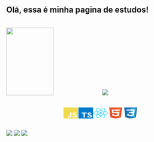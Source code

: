 ## Olá, essa é minha pagina de estudos!

<div><br>
   <img height="180em" width="50%" src="https://github-readme-stats-git-master-yuri-ribeiros-projects.vercel.app/api?username=YuriSoler&show_icons=true&hide_border=true&theme=dark#gh-dark-mode-only" />
   <img height="180em" width="auto" src="https://github-readme-stats-git-master-yuri-ribeiros-projects.vercel.app/api/top-langs/?username=YuriSoler&langs_count=16&theme=dark#gh-dark-mode-only&hide_border=false"/>
</div>
     
 ##
 
<div style="display: flex; justify-content: center;"><br>
  <img align="center" alt="Yuri-Js" height="30" width="40" src="https://raw.githubusercontent.com/devicons/devicon/master/icons/javascript/javascript-plain.svg">
  <img align="center" alt="Yuri-Ts" height="30" width="40" src="https://raw.githubusercontent.com/devicons/devicon/master/icons/typescript/typescript-plain.svg">
  <img align="center" alt="Yuri-React" height="30" width="40" src="https://raw.githubusercontent.com/devicons/devicon/master/icons/react/react-original.svg">
  <img align="center" alt="Yuri-HTML" height="30" width="40" src="https://raw.githubusercontent.com/devicons/devicon/master/icons/html5/html5-original.svg">
  <img align="center" alt="Yuri-CSS" height="30" width="40" src="https://raw.githubusercontent.com/devicons/devicon/master/icons/css3/css3-original.svg">
  
</div>
  
  ##
 
<div> 
  <a href = "https://github.com/YuriRibeiro469"><img src="https://img.shields.io/badge/GitHub-100000?style=for-the-badge&logo=github&logoColor=white"></a>
  <a href="https://www.instagram.com/soler.zz" target="_blank"><img src="https://img.shields.io/badge/-Instagram-%23E4405F?style=for-the-badge&logo=instagram&logoColor=white" target="_blank"></a>
  <a href = "mailto:Yuriribeiro469@gmail.com"><img src="https://img.shields.io/badge/-Gmail-%23333?style=for-the-badge&logo=gmail&logoColor=white" target="_blank"></a>
<!-- LINKEDIN <a href="#" target="_blank"><img src="https://img.shields.io/badge/-LinkedIn-%230077B5?style=for-the-badge&logo=linkedin&logoColor=white" target="_blank"></a>  -->
</div>
